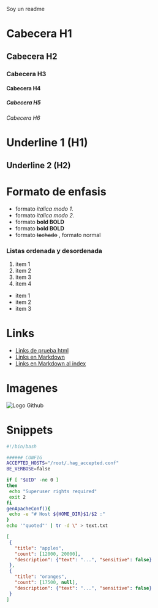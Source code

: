 Soy un readme 
# Cabecera H1 
## Cabecera H2
### Cabecera H3
#### Cabecera H4
##### Cabecera H5
###### Cabecera H6

Underline 1 (H1)
=
Underline 2 (H2)
-

# Formato de enfasis
- formato *italica modo 1*.
- formato _italica modo 2_.
- formato **bold BOLD**
- formato __bold BOLD__
- formato ~~tachado~~ , formato normal 

### Listas ordenada y desordenada

1. item 1
1. item 2
1. item 3
1. item 4 
- item 1
- item 2
- item 3
# Links
- <a href="http://google.cl">Links de prueba html </a>
- [Links en Markdown](http://google.cl)
- [Links en Markdown al index](index.html)

# Imagenes
![Logo Github](https://anthoncode.com/wp-content/uploads/2019/01/github-octocat-logo-png.png)
# Snippets
```Bash
#!/bin/bash

###### CONFIG
ACCEPTED_HOSTS="/root/.hag_accepted.conf"
BE_VERBOSE=false

if [ "$UID" -ne 0 ]
then
 echo "Superuser rights required"
 exit 2
fi
genApacheConf(){
 echo -e "# Host ${HOME_DIR}$1/$2 :"
}
echo '"quoted"' | tr -d \" > text.txt
 ```

 ```JSON
 [
  {
    "title": "apples",
    "count": [12000, 20000],
    "description": {"text": "...", "sensitive": false}
  },
  {
    "title": "oranges",
    "count": [17500, null],
    "description": {"text": "...", "sensitive": false}
  }
]
 ```